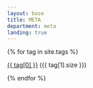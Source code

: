 ```yaml
---
layout: base
title: META
department: meta
landing: true
---
```


{% for tag in site.tags %}
  <p>
  <a href="{% link _all_tags/{{ tag[0] }}.md %}">{{ tag[0] }}</a>
  ({{ tag[1].size }})
  </p>
{% endfor %}